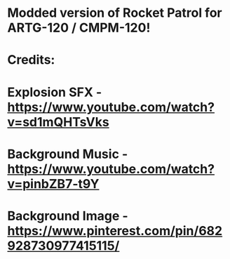 # Modded version of Rocket Patrol for ARTG-120 / CMPM-120!

# Credits:
# Explosion SFX - https://www.youtube.com/watch?v=sd1mQHTsVks
# Background Music - https://www.youtube.com/watch?v=pinbZB7-t9Y
# Background Image - https://www.pinterest.com/pin/682928730977415115/
